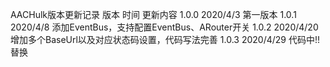 AACHulk版本更新记录
版本         时间                   更新内容
1.0.0     2020/4/3                 第一版本
1.0.1     2020/4/8                 添加EventBus，支持配置EventBus、ARouter开关
1.0.2     2020/4/20                增加多个BaseUrl以及对应状态码设置，代码写法完善
1.0.3     2020/4/29                代码中!!替换
